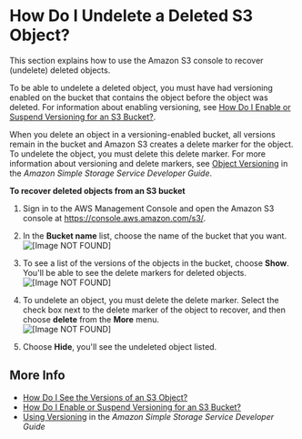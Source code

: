 # How Do I Undelete a Deleted S3 Object?<a name="undelete-objects"></a>

This section explains how to use the Amazon S3 console to recover \(undelete\) deleted objects\.

To be able to undelete a deleted object, you must have had versioning enabled on the bucket that contains the object before the object was deleted\. For information about enabling versioning, see [How Do I Enable or Suspend Versioning for an S3 Bucket?](enable-versioning.md)\.

When you delete an object in a versioning\-enabled bucket, all versions remain in the bucket and Amazon S3 creates a delete marker for the object\. To undelete the object, you must delete this delete marker\. For more information about versioning and delete markers, see [Object Versioning](http://docs.aws.amazon.com/AmazonS3/latest/dev/ObjectVersioning.html) in the *Amazon Simple Storage Service Developer Guide*\.

**To recover deleted objects from an S3 bucket**

1. Sign in to the AWS Management Console and open the Amazon S3 console at [https://console\.aws\.amazon\.com/s3/](https://console.aws.amazon.com/s3/)\.

1. In the **Bucket name** list, choose the name of the bucket that you want\.  
![\[Image NOT FOUND\]](http://docs.aws.amazon.com/AmazonS3/latest/user-guide/images/choose-bucket-name.png)

1. To see a list of the versions of the objects in the bucket, choose **Show**\. You'll be able to see the delete markers for deleted objects\.   
![\[Image NOT FOUND\]](http://docs.aws.amazon.com/AmazonS3/latest/user-guide/images/choose-show-versions.png)

1. To undelete an object, you must delete the delete marker\. Select the check box next to the delete marker of the object to recover, and then choose **delete** from the **More** menu\.  
![\[Image NOT FOUND\]](http://docs.aws.amazon.com/AmazonS3/latest/user-guide/images/select-delete-marker.png)

1. Choose **Hide**, you'll see the undeleted object listed\.

## More Info<a name="undelete-objects-related-topics"></a>
+  [How Do I See the Versions of an S3 Object?](view-object-versions.md)
+  [How Do I Enable or Suspend Versioning for an S3 Bucket?](enable-versioning.md)
+  [Using Versioning](http://docs.aws.amazon.com/AmazonS3/latest/dev/Versioning.html) in the *Amazon Simple Storage Service Developer Guide*